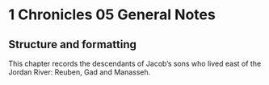 # 1 Chronicles 05 General Notes
## Structure and formatting

This chapter records the descendants of Jacob’s sons who lived east of the Jordan River: Reuben, Gad and Manasseh.
